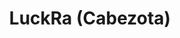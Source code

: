 ---
title: LuckRa (Cabezota)
category: 01_artistas
designSlug: luckra-cabezota
image: '/products/cabezotas/luckra/principal.jpg'
imageHover: '/products/cabezotas/luckra/normal.jpg'
prendas: [
    
    {   
        title: 'Remera',
        slug: 'remera',          
        image: '/products/cabezotas/luckra/normal.jpg',
        price: 'remerasPrecio',
        talles: 'remerasTalles'
    },
    {
        title: 'Remera Oversize',
        slug: 'remera-oversize',
        image: '/products/cabezotas/luckra/oversize.jpg',
        price: 'oversizePrecio',
        talles: 'oversizeTalles'
    },
    {
        title: 'Musculosa M',
        slug: 'musculosa-mujer',
        image: '/products/cabezotas/luckra/musculosa.jpg',
        price: 'musculosaPrecio',
        talles: 'musculosasMujerTalles'
    },
     {
        title: 'Musculosa H',
        slug: 'musculoso',
        image: '/products/cabezotas/luckra/musculoso.jpg',
        price: 'musculosaPrecio',
        talles: 'musculosasHombreTalles'
    },
    {
        title: 'Pupera Oversize',
        slug: 'pupera-oversize',
        image: '/products/cabezotas/luckra/pupera.jpg',
        price: 'remerasPrecio',
        talles: 'oversizePuperasTalles'
    },
     {
         title: 'Buzo',
         slug: 'buzo',
         image: '/products/cabezotas/luckra/buzo.jpg',
         price: buzosPrecio,
        talles: 'BuzosTalles'
     },
]
---